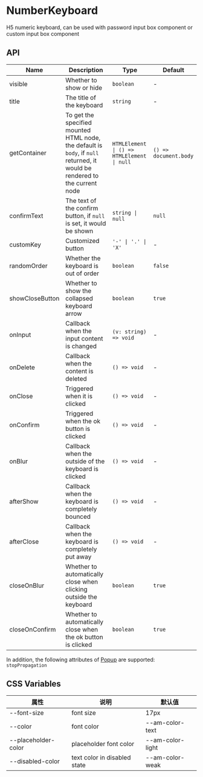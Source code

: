 # NumberKeyboard

H5 numeric keyboard, can be used with password input box component or custom input box component

<code src="./demos/index.tsx"></code>

## API

| Name            | Description                                                                                                                 | Type                                       | Default               |
| --------------- | --------------------------------------------------------------------------------------------------------------------------- | ------------------------------------------ | --------------------- |
| visible         | Whether to show or hide                                                                                                     | `boolean`                                  | -                     |
| title           | The title of the keyboard                                                                                                   | `string`                                   | -                     |
| getContainer    | To get the specified mounted HTML node, the default is `body`, if `null` returned, it would be rendered to the current node | `HTMLElement \| () => HTMLElement \| null` | `() => document.body` |
| confirmText     | The text of the confirm button, if `null` is set, it would be shown                                                         | `string \| null`                           | `null`                |
| customKey       | Customized button                                                                                                           | `'-' \| '.' \| 'X'`                        | -                     |
| randomOrder     | Whether the keyboard is out of order                                                                                        | `boolean`                                  | `false`               |
| showCloseButton | Whether to show the collapsed keyboard arrow                                                                                | `boolean`                                  | `true`                |
| onInput         | Callback when the input content is changed                                                                                  | `(v: string) => void`                      | -                     |
| onDelete        | Callback when the content is deleted                                                                                        | `() => void`                               | -                     |
| onClose         | Triggered when it is clicked                                                                                                | `() => void`                               | -                     |
| onConfirm       | Triggered when the ok button is clicked                                                                                     | `() => void`                               | -                     |
| onBlur          | Callback when the outside of the keyboard is clicked                                                                        | `() => void`                               | -                     |
| afterShow       | Callback when the keyboard is completely bounced                                                                            | `() => void`                               | -                     |
| afterClose      | Callback when the keyboard is completely put away                                                                           | `() => void`                               | -                     |
| closeOnBlur     | Whether to automatically close when clicking outside the keyboard                                                           | `boolean`                                  | `true`                |
| closeOnConfirm  | Whether to automatically close when the ok button is clicked                                                                | `boolean`                                  | `true`                |

In addition, the following attributes of [Popup](./popup) are supported: `stopPropagation`

## CSS Variables

| 属性                | 说明                         | 默认值           |
| ------------------- | ---------------------------- | ---------------- |
| --font-size         | font size                    | 17px             |
| --color             | font color                   | --am-color-text  |
| --placeholder-color | placeholder font color       | --am-color-light |
| --disabled-color    | text color in disabled state | --am-color-weak  |
